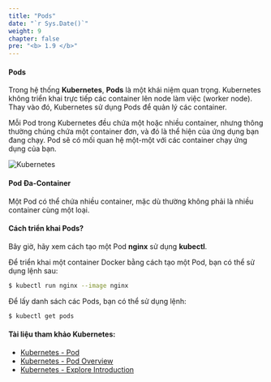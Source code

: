 ```yaml
---
title: "Pods"
date: "`r Sys.Date()`"
weight: 9
chapter: false
pre: "<b> 1.9 </b>"
---
```


#### Pods

Trong hệ thống **Kubernetes**, **Pods** là một khái niệm quan trọng. Kubernetes không triển khai trực tiếp các container lên node làm việc (worker node). Thay vào đó, Kubernetes sử dụng Pods để quản lý các container.

Mỗi Pod trong Kubernetes đều chứa một hoặc nhiều container, nhưng thông thường chúng chứa một container đơn, và đó là thể hiện của ứng dụng bạn đang chạy. Pod sẽ có mối quan hệ một-một với các container chạy ứng dụng của bạn.

![Kubernetes](/EKS-Workshop-1/images/4/0009.png?featherlight=false&width=60pc)

#### Pod Đa-Container

Một Pod có thể chứa nhiều container, mặc dù thường không phải là nhiều container cùng một loại.

#### Cách triển khai Pods?

Bây giờ, hãy xem cách tạo một Pod **nginx** sử dụng **kubectl**.

Để triển khai một container Docker bằng cách tạo một Pod, bạn có thể sử dụng lệnh sau:

```bash
$ kubectl run nginx --image nginx
```

Để lấy danh sách các Pods, bạn có thể sử dụng lệnh:

```bash
$ kubectl get pods
```

#### Tài liệu tham khảo Kubernetes:

- [Kubernetes - Pod](https://kubernetes.io/docs/concepts/workloads/pods/pod/)
- [Kubernetes - Pod Overview](https://kubernetes.io/docs/concepts/workloads/pods/pod-overview/)
- [Kubernetes - Explore Introduction](https://kubernetes.io/docs/tutorials/kubernetes-basics/explore/explore-intro/)
